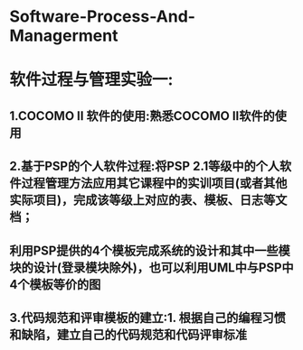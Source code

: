 # Software-Process-And-Managerment<br>
# 软件过程与管理实验一:<br>
## 1.COCOMO II 软件的使用:熟悉COCOMO II软件的使用<br>
## 2.基于PSP的个人软件过程:将PSP 2.1等级中的个人软件过程管理方法应用其它课程中的实训项目(或者其他实际项目)，完成该等级上对应的表、模板、日志等文档； 
## 利用PSP提供的4个模板完成系统的设计和其中一些模块的设计(登录模块除外)，也可以利用UML中与PSP中4个模板等价的图<br>
## 3.代码规范和评审模板的建立:1.	根据自己的编程习惯和缺陷，建立自己的代码规范和代码评审标准
